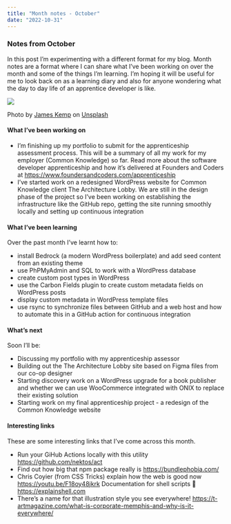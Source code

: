 ```yaml
---
title: "Month notes - October"
date: "2022-10-31"
---
```


### Notes from October

In this post I’m experimenting with a different format for my blog. Month notes are a format where I can share what I’ve been working on over the month and some of the things I’m learning.
I’m hoping it will be useful for me to look back on as a learning diary and also for anyone wondering what the day to day life of an apprentice developer is like.

![](https://images.unsplash.com/photo-1631092863845-74abb29404b2?ixlib=rb-4.0.3&ixid=MnwxMjA3fDB8MHxwaG90by1wYWdlfHx8fGVufDB8fHx8&auto=format&fit=crop&w=2671&q=80)


Photo by <a href="https://unsplash.com/@jckemp?utm_source=unsplash&utm_medium=referral&utm_content=creditCopyText">James Kemp</a> on <a href="https://unsplash.com/s/photos/october-software-development?utm_source=unsplash&utm_medium=referral&utm_content=creditCopyText">Unsplash</a>
  

#### What I’ve been working on
- I’m finishing up my portfolio to submit for the apprenticeship assessment process. This will be a summary of all my work for my employer (Common Knowledge) so far. Read more about the software developer apprenticeship and how it’s delivered at Founders and Coders at https://www.foundersandcoders.com/apprenticeship
- I’ve started work on a redesigned WordPress website for Common Knowledge client The Architecture Lobby. We are still in the design phase of the project so I’ve been working on establishing the infrastructure like the GitHub repo, getting the site running smoothly locally and setting up continuous integration


#### What I’ve been learning
Over the past month I’ve learnt how to:
- install Bedrock (a modern WordPress boilerplate) and add seed content from an existing theme
- use PhPMyAdmin and SQL to work with a WordPress database
- create custom post types in WordPress 
- use the Carbon Fields plugin to create custom metadata fields on WordPress posts
- display custom metadata in WordPress template files
- use rsync to synchronize files between GitHub and a web host and how to automate this in a GitHub action for continuous integration

#### What’s next
Soon I’ll be:
- Discussing my portfolio with my apprenticeship assessor 
- Building out the The Architecture Lobby site based on Figma files from our co-op designer 
- Starting discovery work on a WordPress upgrade for a book publisher and whether we can use WooCommerce integrated with ONIX to replace their existing solution
- Starting work on my final apprenticeship project - a redesign of the Common Knowledge website

#### Interesting links
These are some interesting links that I’ve come across this month.
- Run your GiHub Actions locally with this utility https://github.com/nektos/act
- Find out how big that npm package really is https://bundlephobia.com/
- Chris Coyier (from CSS Tricks) explain how the web is good now https://youtu.be/F18oy48jkrk
Documentation for shell scripts 🐚 https://explainshell.com
- There’s a name for that illustration style you see everywhere! https://t-artmagazine.com/what-is-corporate-memphis-and-why-is-it-everywhere/

